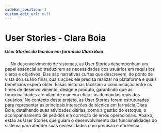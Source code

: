 ```yaml
---
sidebar_position: 1
custom_edit_url: null
---
```


# User Stories - Clara Boia

##### User Stories da técnica em farmácia Clara Boia

&emsp; No desenvolvimento de sistemas, as User Stories desempenham um papel essencial ao traduzirem as necessidades dos usuários em requisitos claros e objetivos. Elas são narrativas curtas que descrevem, do ponto de vista do usuário final, quais ações ele precisa realizar na plataforma e quais benefícios espera obter. Essas histórias facilitam a comunicação entre os times de desenvolvimento, design e produto, garantindo que as funcionalidades atendam de maneira eficaz às demandas reais dos usuários. No contexto deste projeto, as User Stories foram estruturadas para representar as principais interações da técnica em farmácia Clara Boia, detalhando suas atividades diárias, como a gestão do estoque, o acompanhamento de pedidos e a correção de erros operacionais. Abaixo, estão as User Stories que guiam o desenvolvimento das funcionalidades do sistema para atender suas necessidades com precisão e eficiência.



